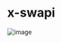 # x-swapi

![image](https://user-images.githubusercontent.com/65971/30633894-a364e854-9ded-11e7-8739-6bc6d02a9c7f.png)